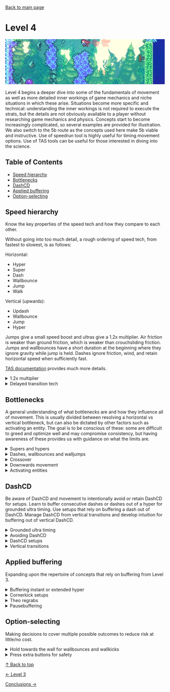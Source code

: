 [Back to main page](https://github.com/kwan22/habits/blob/main/README.md)

# Level 4

<img src = "https://github.com/kwan22/habits/blob/main/images/lv4.png" width = "960">

Level 4 begins a deeper dive into some of the fundamentals of movement as well as more detailed inner workings of game mechanics and niche situations in which these arise. Situations become more specific and technical: understanding the inner workings is not required to execute the strats, but the details are not obviously available to a player without researching game mechanics and physics. Concepts start to become increasingly complicated, so several examples are provided for illustration. We also switch to the 5b route as the concepts used here make 5b viable and instructive. Use of speedrun tool is highly useful for timing movement options. Use of TAS tools can be useful for those interested in diving into the science.

## Table of Contents
- [Speed hierarchy](#speed-hierarchy)
- [Bottlenecks](#bottlenecks)
- [DashCD](#dashcd)
- [Applied buffering](#applied-buffering)
- [Option-selecting](#option-selecting)
  
## Speed hierarchy  
Know the key properties of the speed tech and how they compare to each other.

Without going into too much detail, a rough ordering of speed tech, from fastest to slowest, is as follows:

Horizontal:
- Hyper
- Super
- Dash
- Wallbounce
- Jump
- Walk

Vertical (upwards):
- Updash
- Wallbounce
- Jump
- Hyper

Jumps give a small speed boost and ultras give a 1.2x multiplier. Air friction is weaker than ground friction, which is weaker than crouchsliding friction. Jumps and wallbounces have a short duration at the beginning where they ignore gravity while jump is held. Dashes ignore friction, wind, and retain horizontal speed when sufficiently fast.

[TAS documentation](https://docs.google.com/document/d/1RVXyO7AZB-r7X3FxkxrBob775qWdhfOyBEOGGbnTgws) provides much more details.

<details>
  <summary>1.2x multiplier</summary>
  At high speed, a grounded downright dash becomes faster than a right dash. Here are a couple of examples where it is less visually obvious that performing a downdiagonal for the multiplier is faster than a horizontal dash/demo. <br>
  <img src="https://github.com/kwan22/habits/blob/main/images/lv4/2a_start_1,2x.webp" width="480">
  <img src="https://github.com/kwan22/habits/blob/main/images/lv4/3a_suite2_1,2x.webp" width="480"> <br>  
</details>

<details>
  <summary>Delayed transition tech</summary>
  It can be better to not buffer the transition hyper or wallbounce if the dash is coming in with high speed, e.g. a grounded ultra, or to reach higher heights for the wallbounce. <br>
  <img src="https://github.com/kwan22/habits/blob/main/images/lv4/4a_shrine_wb.webp" width="480">
  <img src="https://github.com/kwan22/habits/blob/main/images/lv4/4a_cf_2.webp" width="480"> <br>
  See how late the wallbounce and hypers can be after transition. For this transition wallbounce in Shrine, it makes lining up the next wallbounce easier and enables enough height to get the left-side exit. For the grounded ultra in Cliff Face, not only does it carry more speed naturally but it's also better at cutting through the strong wind. <br>
  <img src="https://github.com/kwan22/habits/blob/main/images/lv4/4a_shrine_wb.png" width="480">
  <img src="https://github.com/kwan22/habits/blob/main/images/lv4/4a_cf_2.png" width="480"> <br>
</details>

## Bottlenecks  
A general understanding of what bottlenecks are and how they influence all of movement. This is usually divided between resolving a horizontal vs vertical bottleneck, but can also be dictated by other factors such as activating an entity. The goal is to be conscious of these: some are difficult to greed and optimize well and may compromise consistency, but having awareness of these provides us with guidance on what the limits are.

<details>
  <summary>Supers and hypers</summary>
  Hypers are overall used far more often than supers, but occasionally supers are useful in resolving a vertical bottleneck that still needs to cover some horizontal ground. These are frequently followed by a precise updash, which are easier to time with a super thanks to the reduced horizontal speed. <br>
  <img src="https://github.com/kwan22/habits/blob/main/images/lv4/1a_crossing_6_super.webp" width="480">
  <img src="https://github.com/kwan22/habits/blob/main/images/lv4/7a_flag21_super.webp" width="480"> <br>
</details>

<details>
  <summary>Dashes, wallbounces and walljumps </summary>
  In general, most optimal wallbounce positions are arbitrarily dependent on the exact geometry of the room. However, when wallbouncing purely for vertical movement, it's best to dash upwards for as much of the dash state as possible to maximize use of dash speed. One way to think of this is perform an "extended hyper" timing, but upwards. The extension timing can be biased to be on the later side of the window. Jumping slightly late on the "extension timing" is still allowed thanks to dash-attack leniency. Jumping should be minimized as much as possible compared to dashing and wallbouncing. Look for 2 or 3 dash silhouettes as an indicator of a late wallbounce. <br>
   <img src="https://github.com/kwan22/habits/blob/main/images/lv4/wb_vertical_compilation.png" width="960"> <br>
  These spots are some of the most common movement mistakes by beginners. In all cases, 0 ground or walljumps are required: an updash and late wallbounce is sufficient and optimal.

  Conversely, when the height of the wallbounce (or walljump) is needed but the bottleneck is horizontal, then an early jump as possible is desired. Many transition wallbounces fall under this category. Vertical speed is reset to jump speed upon a vertical transition, so the advantage of having vertical dash speed is not retained through transitions. The horizontal speed from the wallbounce might be more useful. <br>
   <img src="https://github.com/kwan22/habits/blob/main/images/lv4/1a_crossing_3_wb.webp" width="480"> 
   <img src="https://github.com/kwan22/habits/blob/main/images/lv4/7a_1k_trans_wb_2.webp" width="480"> <br>

  Updemo wallbounces add another option to control the wallbounce position. Updemo _approximately_ shifts the lowest possible wallbounce position higher by half a tile, enabling some buffer setups by removing possible low wallbounce positions. <br>
   <img src="https://github.com/kwan22/habits/blob/main/images/lv4/1a_start_5_updemo.webp" width="480"> 
   <img src="https://github.com/kwan22/habits/blob/main/images/lv4/4a_start_updemo.webp" width="480">   
   <img src="https://github.com/kwan22/habits/blob/main/images/lv4/5b_ttm2_updemo.webp" width="480">   

   Diagonal dashes still have faster vertical speed than jumping. When diagonal dashing upwards to get over a wall, try to reach the wall at or near the end of the dash. Minimize time spent sliding along the wall while dashing: time spent sliding usually means the dash could have been earlier to start gaining height sooner. The dash ends when the 3rd silhouette appears. <br>
  <img src="https://github.com/kwan22/habits/blob/main/images/lv4/7a_2500m_diagdash.png" width="960">  
</details>

<details>
  <summary>Crossover</summary>
  The bottleneck depends on the route your strat takes and can rapidly switch between horizontal and vertical. Be conscious of when/where crossovers happen. For example, on the final climb on Flag 7, the bottleneck changes from vertical to horizontal at the lowest possible position where a wallkick can reach the Badeline orb. <br>
  <img src="https://github.com/kwan22/habits/blob/main/images/lv4/7a_flag30.webp" width="480"> 
  <img src="https://github.com/kwan22/habits/blob/main/images/lv4/7a_flag7.webp" width="480"> 
</details>

<details>
  <summary>Downwards movement</summary>
<blockquote>
<details>
  <summary>Downwards collisions</summary>
  A frequent pattern to look out for is colliding with the ground when trying to move downwards. This commonly happens shortly after a transition. Different problems call for different movement options: hypering or supering shortly before transition, releasing jump during transition, and holding downdiagonal are common patterns. Be aware of which setup works best for each problem. By avoiding collision, we can clear the ground with some vertical speed to resolve the downwards bottleneck. <br>
  Examples of an instant hyper or super before transition <br>
  <img src="https://github.com/kwan22/habits/blob/main/images/lv4/1a_crossing_6_exit.webp" width="480"> 
  <img src="https://github.com/kwan22/habits/blob/main/images/lv4/7a_1500m_dog_exit.webp" width="480"> <br>
  Some transition hypers are guaranteed to avoid collisions no matter how small the jump height. <br>
  <img src="https://github.com/kwan22/habits/blob/main/images/lv4/2a_intervention_top_exit.webp" width="480"> 
  <img src="https://github.com/kwan22/habits/blob/main/images/lv4/7a_1500m_neutral_trans_hyper.webp" width="480"> 
</details>

  <details>
    <summary>Downwards dashes</summary>
    Downdashes and downdiagonal dashes can be deceptively slow and may exacerbate a vertical bottleneck. When clearing a pillar, a horizontal dash is often preferred as it can be started earlier than a downdiagonal dash and enter fastfall state sooner. <br>
  <img src="https://github.com/kwan22/habits/blob/main/images/lv4/horiz_dashes.png" width="960"> <br>
  Downwards dashes (e.g. extended hyper into downright) interrupt fastfalling and may be outright slower than not dashing at all against vertical bottlenecks. One of the most common mistakes is to try to extended hyper into downright into the springs just before the last Badeline hit in 6a, when a simple short hyper is faster. Another is to dash diagonally downwards twice towards the 2500m door, when one is optimal because of the vertical bottleneck. <br>
  <img src="https://github.com/kwan22/habits/blob/main/images/lv4/6a_rb_hyper.webp" width="480">
  <img src="https://github.com/kwan22/habits/blob/main/images/lv4/7a_2500m_keydoor.webp" width="480">    
  </details>
</blockquote>
</details>

<details>
  <summary>Activating entities</summary>
  Some entities are best activated by grabbing. The key takeaway is that grabbing can only happen when Madeline is not moving upwards. Make sure she is not moving upwards by releasing jump well before reaching a block you are trying to activate by grabbing.
  <img src="https://github.com/kwan22/habits/blob/main/images/lv4/7a_500m_coin_exit.webp" width="480">
  <img src="https://github.com/kwan22/habits/blob/main/images/lv4/7a_2k_vert.webp" width="480"> <br>
  Extended hypers/wavedashes happen to work very well for getting crumble blocks to disappear quickly and consistently.
  <img src="https://github.com/kwan22/habits/blob/main/images/lv4/2a_intervention_crumble.webp" width="480">
  <img src="https://github.com/kwan22/habits/blob/main/images/lv4/5b_cc_crumbles.webp" width="480">
</details>

## DashCD 
Be aware of DashCD and movement to intentionally avoid or retain DashCD for setups. Learn to buffer consecutive dashes or dashes out of a hyper for grounded ultra timing. Use setups that rely on buffering a dash out of DashCD. Manage DashCD from vertical transitions and develop intuition for buffering out of vertical DashCD.

<details>
  <summary>Grounded ultra timing</summary>
  Adjacent to extension timing, the timing for buffering a dash (e.g. downdiagonal) out of a dash (e.g. extended hyper) becomes important. This is useful for maximizing the speed out of ultras and makes some setups faster and more consistent. <br>
  <img src="https://github.com/kwan22/habits/blob/main/images/lv4/3a_start_ultras.webp" width="480">
  <img src="https://github.com/kwan22/habits/blob/main/images/lv4/4a_shrine_ultra.webp" width="480">
  <img src="https://github.com/kwan22/habits/blob/main/images/lv4/6a_hollows_2.webp" width="480">
  <img src="https://github.com/kwan22/habits/blob/main/images/lv4/7a_2500m_cg.webp" width="480"> <br>
</details>

<details>
  <summary>Avoiding DashCD</summary>
  Sometimes, we need to slow down before we can speed up. DashCD is preserved through horizontal screen transitions: many situations call for a dash immediately upon crossing such a transition with as much speed as possible. A common pattern is to late extended hyper just before entering a room. Jumping late on the extension lets us wait out DashCD before entering the next room, and firing the hyper off closer to the transition means less frictional losses when entering the next room. Whether we actually extend or not in the previous room is irrelevant since we are crossing a transition. We just want to enter the next room with 0 DashCD and near-max speed from the hyper. 
  <img src="https://github.com/kwan22/habits/blob/main/images/lv4/2a_start_gultra.webp" width="480">
  <img src="https://github.com/kwan22/habits/blob/main/images/lv4/5a_start_fastkey.webp" width="480">
  <img src="https://github.com/kwan22/habits/blob/main/images/lv4/5b_ttm_pillars_cut1.webp" width="480">
  <img src="https://github.com/kwan22/habits/blob/main/images/lv4/7a_2500m_orb_entry.webp" width="480"> <br>
  <br>

<blockquote>
  <details>
    <summary>Creating space</summary>
    Sometimes it is awkward or difficult to execute a forward extended hyper into a room. A reverse hyper may sometimes be used as a substitute. The difference in grounded ultra distance is small and often negligible.<br>
    <img src="https://github.com/kwan22/habits/blob/main/images/lv4/7a_1500m_long2_wave.webp" width="480">
    <img src="https://github.com/kwan22/habits/blob/main/images/lv4/7a_1500m_long2_wave.png" width="480">
    <img src="https://github.com/kwan22/habits/blob/main/images/lv4/7a_1500m_long2_rev.webp" width="480">
    <img src="https://github.com/kwan22/habits/blob/main/images/lv4/7a_1500m_long2_rev.png" width="480">
  </details>
</blockquote>
</details>

<details>
  <summary>DashCD setups</summary>
  Some setups intentionally use DashCD to make a dash in the next room more lenient by allowing to be bufferable. These often require precise positioning at the end of the previous room where the dash starts. Keep in mind that the dash in the next room is buffered out of DashCD in these cases, which is slightly after the transition ends as defined by the setup. <br>
  <img src="https://github.com/kwan22/habits/blob/main/images/lv4/5b_mm_final.webp" width="480">
  <img src="https://github.com/kwan22/habits/blob/main/images/lv4/6a_hollows_kevinslide.webp" width="480">
</details>

<details>
  <summary>Vertical transitions</summary>
  Upwards trajectory and DashCD is fixed upon vertical transitions.  While we must wait for DashCD to expire before dashing, we can cancel upwards trajectory if we are next to a wall by climbjumping. A small climbjump pairs well with a jumpthrough for cornercorrection leniency to line up midair supers and demohypers.<br>
  <img src="https://github.com/kwan22/habits/blob/main/images/lv4/1a_chasm_2_super.webp" width="480">
  <img src="https://github.com/kwan22/habits/blob/main/images/lv4/3a_start_post-triplat_super.webp" width="480">
</details>

## Applied buffering
Expanding upon the repertoire of concepts that rely on buffering from Level 3.

<details>
  <summary>Buffering instant or extended hyper</summary>
  Buffering movement in general can be applied basically everywhere but is quite difficult to perform consistently, in part due to the inherently variable timing. When landing without a dash to buffering a dash, say, to begin an instant or extended hyper, the abuse of the buffer window means the jump timing is influenced by how early the dash was buffered. A buffered action (dash) does not happen at the same time as the button press, meaning our muscle memory for extension timing can be thrown off. The setup for the 3a start winged room serves as a good starting point for evaluating ability to buffer extended hypers on landing. <br>
    <img src="https://github.com/kwan22/habits/blob/main/images/lv4/3a_start_winged.webp" width="480">
</details>

<details>
  <summary>Cornerkick setups</summary>
  For diagonal dashes at normal speed, a rule of thumb is to aim to dash to the corner from 3.5 tiles away horizontally. These are frequently easier with an updiagonal demo if height is not an issue, but dealing with the crouch state can lead to the cornerkick timing feeling awkward, as sometimes you need to wait for Madeline to uncrouch before getting the cornerkick.

  <blockquote>

<details>
  <summary>Forward cornerkicks</summary>
  <img src="https://github.com/kwan22/habits/blob/main/images/lv4/5b_ttm_3_ck.webp" width="480">
  <img src="https://github.com/kwan22/habits/blob/main/images/lv4/5b_ttm_pillars_ck.webp" width="480">
  <img src="https://github.com/kwan22/habits/blob/main/images/lv4/7a_500m_ck.webp" width="480">
  <img src="https://github.com/kwan22/habits/blob/main/images/lv4/7a_flag17_ck.webp" width="480">
</details>

<details>
  <summary>Neutral and turnarounds</summary>
  These require slightly more technical precision with having to go neutral or turnaround grab before the jump input, though the window is quite forgiving compared to extension timing. In some cases, the movement to set up the cornerkick is more difficult than the actual cornerkick. <br>
  <img src="https://github.com/kwan22/habits/blob/main/images/lv4/1a_chasm_ck.webp" width="480">
  <img src="https://github.com/kwan22/habits/blob/main/images/lv4/2a_intervention_tcj.webp" width="480">
  <img src="https://github.com/kwan22/habits/blob/main/images/lv4/5a_depths_dcb_setup.webp" width="480">
  <img src="https://github.com/kwan22/habits/blob/main/images/lv4/5b_cc_spikejump.webp" width="480"> 
</details>
</blockquote>
</details>

<details>
  <summary>Theo regrabs</summary>
  Dash shortly **before** releasing grab to use the buffer window to instantly regrab Theo with a diagonal dashing after throwing. Pressing dash before means the dash will come out as soon as you release grab.<br>
  <img src="https://github.com/kwan22/habits/blob/main/images/lv4/5b_mm2_regrab.webp" width="480"> 
  <img src="https://github.com/kwan22/habits/blob/main/images/lv4/5b_mm3_regrab.webp" width="480">
</details>

<details>
  <summary>Pausebuffering</summary>
From Level 3, we developed a feel for buffering a pause out of transition. Paused bubsdrop will be the only pausebuffer strat learned in the habits, but also acts as a gateway for learning more complicated pausebuffer strats for those who wish to go further. <br>
  <img src="https://github.com/kwan22/habits/blob/main/images/lv4/5b_cc_bubsdrop.webp" width="480">
</details>

## Option-selecting  
Making decisions to cover multiple possible outcomes to reduce risk at little/no cost.

<details>
  <summary>Hold towards the wall for wallbounces and wallkicks</summary>
  Hold towards the wall and release grab to keep dash-attack leniency for wallbounces or to get ForceMove from wallkicks. This makes the window to hit the wallbounce slightly larger, and reduces the risk of moving away from the wall before getting the wallkick. <br>
  <img src="https://github.com/kwan22/habits/blob/main/images/lv4/wallbounce_kick_leniency.png" width="960">
</details>

<details>
  <summary>Press extra buttons for safety</summary>
  Hold grab to cover overly aggressive movement, such as a missed clean landing, to prevent accidental wallkicks. <br>
  <img src="https://github.com/kwan22/habits/blob/main/images/lv4/holdgrab.png" width="960">  <br>

  Staggering jump presses can be useful for padding the timing for diagonal demo cornerkicks, as the jump timing can vary significantly depending on the starting dash position. <br>
  <img src="https://github.com/kwan22/habits/blob/main/images/lv4/jump_stagger.png" width="960">  <br>
</details>


[&#8593; Back to top](#level-4)

[&#8592; Level 3](https://github.com/kwan22/habits/blob/main/level3.md) 

[Conclusions &#8594;](https://github.com/kwan22/habits/blob/main/conclusions-faq.md)
